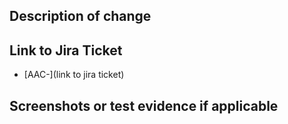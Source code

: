 ## Description of change

<!-- Description of the changes made -->

## Link to Jira Ticket

- [AAC-](link to jira ticket)

## Screenshots or test evidence if applicable

<!-- Any evidence of change working -->